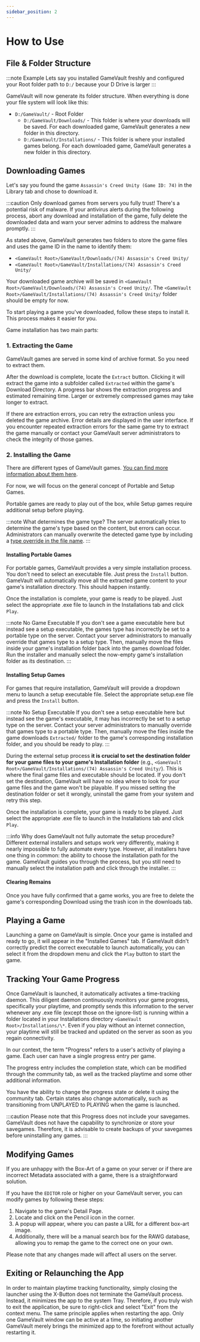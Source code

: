 ```yaml
---
sidebar_position: 2
---
```


# How to Use

## File & Folder Structure

:::note Example
Lets say you installed GameVault freshly and configured your Root folder path to `D:/` because your D Drive is larger
:::

GameVault will now generate its folder structure. When everything is done your file system will look like this:

- `D:/GameVault/` - Root Folder
  - `D:/GameVault/Downloads/` - This folder is where your downloads will be saved. For each downloaded game, GameVault generates a new folder in this directory.
  - `D:/GameVault/Installations/` - This folder is where your installed games belong. For each downloaded game, GameVault generates a new folder in this directory.

## Downloading Games

Let's say you found the game `Assassin's Creed Unity (Game ID: 74)` in the Library tab and chose to download it.

:::caution
Only download games from servers you fully trust! There's a potential risk of malware. If your antivirus alerts during the following process, abort any download and installation of the game, fully delete the downloaded data and warn your server admins to address the malware promptly.
:::

As stated above, GameVault generates two folders to store the game files and uses the game ID in the name to identify them:

- `<GameVault Root>/GameVault/Downloads/(74) Assassin's Creed Unity/`
- `<GameVault Root>/GameVault/Installations/(74) Assassin's Creed Unity/`

Your downloaded game archive will be saved in `<GameVault Root>/GameVault/Downloads/(74) Assassin's Creed Unity/`. The `<GameVault Root>/GameVault/Installations/(74) Assassin's Creed Unity/` folder should be empty for now.

To start playing a game you've downloaded, follow these steps to install it. This process makes it easier for you.

Game installation has two main parts:

### 1. Extracting the Game

GameVault games are served in some kind of archive format. So you need to extract them.

After the download is complete, locate the `Extract` button. Clicking it will extract the game into a subfolder called `Extracted` within the game's Download Directory. A progress bar shows the extraction progress and estimated remaining time. Larger or extremely compressed games may take longer to extract.

If there are extraction errors, you can retry the extraction unless you deleted the game archive. Error details are displayed in the user interface. If you encounter repeated extraction errors for the same game try to extract the game manually or contact your GameVault server administrators to check the integrity of those games.

### 2. Installing the Game

There are different types of GameVault games. [You can find more information about them here](../server-docs/game-types.md).

For now, we will focus on the general concept of Portable and Setup Games.

Portable games are ready to play out of the box, while Setup games require additional setup before playing.

:::note What determines the game type?
The server automatically tries to determine the game's type based on the content, but errors can occur. Administrators can manually overwrite the detected game type by including a [type override in the file name](../server-docs/structure.md).
:::

#### Installing Portable Games

For portable games, GameVault provides a very simple installation process. You don't need to select an executable file. Just press the `Install` button. GameVault will automatically move all the extracted game content to your game's installation directory. This should happen instantly.

Once the installation is complete, your game is ready to be played. Just select the appropriate .exe file to launch in the Installations tab and click `Play`.

:::note No Game Executable
If you don't see a game executable here but instead see a setup executable, the games type has incorrectly be set to a portable type on the server. Contact your server administrators to manually override that games type to a setup type. Then, manually move the files inside your game's installation folder back into the games download folder. Run the installer and manually select the now-empty game's installation folder as its destination.
:::

#### Installing Setup Games

For games that require installation, GameVault will provide a dropdown menu to launch a setup executable file. Select the appropriate setup.exe file and press the `Install` button.

:::note No Setup Executable
If you don't see a setup executable here but instead see the game's executable, it may has incorrectly be set to a setup type on the server. Contact your server administrators to manually override that games type to a portable type. Then, manually move the files inside the game downloads `Extracted/` folder to the game's corresponding installation folder, and you should be ready to play.
:::

During the external setup process **it is crucial to set the destination folder for your game files to your game's Installation folder** (e.g., `<GameVault Root>/GameVault/Installations/(74) Assassin's Creed Unity/`). This is where the final game files and executable should be located. If you don't set the destination, GameVault will have no idea where to look for your game files and the game won't be playable. If you missed setting the destination folder or set it wrongly, uninstall the game from your system and retry this step.

Once the installation is complete, your game is ready to be played. Just select the appropriate .exe file to launch in the Installations tab and click `Play`.

:::info Why does GameVault not fully automate the setup procedure?
Different external installers and setups work very differently, making it nearly impossible to fully automate every type. However, all installers have one thing in common: the ability to choose the installation path for the game. GameVault guides you through the process, but you still need to manually select the installation path and click through the installer.
:::

#### Clearing Remains

Once you have fully confirmed that a game works, you are free to delete the game's corresponding Download using the trash icon in the downloads tab.

## Playing a Game

Launching a game on GameVault is simple. Once your game is installed and ready to go, it will appear in the "Installed Games" tab. If GameVault didn't correctly predict the correct executable to launch automatically, you can select it from the dropdown menu and click the `Play` button to start the game.

## Tracking Your Game Progress

Once GameVault is launched, it automatically activates a time-tracking daemon. This diligent daemon continuously monitors your game progress, specifically your playtime, and promptly sends this information to the server whenever any .exe file (except those on the ignore-list) is running within a folder located in your Installations directory `<GameVault Root>/Installations/\*`. Even if you play without an internet connection, your playtime will still be tracked and updated on the server as soon as you regain connectivity.

In our context, the term "Progress" refers to a user's activity of playing a game. Each user can have a single progress entry per game.

The progress entry includes the completion state, which can be modified through the community tab, as well as the tracked playtime and some other additional information.

You have the ability to change the progress state or delete it using the community tab. Certain states also change automatically, such as transitioning from UNPLAYED to PLAYING when the game is launched.

:::caution
Please note that this Progress does not include your savegames. GameVault does not have the capability to synchronize or store your savegames. Therefore, it is advisable to create backups of your savegames before uninstalling any games.
:::

## Modifying Games

If you are unhappy with the Box-Art of a game on your server or if there are incorrect Metadata associated with a game, there is a straightforward solution.

If you have the `EDITOR` role or higher on your GameVault server, you can modify games by following these steps:

1. Navigate to the game's Detail Page.
2. Locate and click on the Pencil icon in the corner.
3. A popup will appear, where you can paste a URL for a different box-art image.
4. Additionally, there will be a manual search box for the RAWG database, allowing you to remap the game to the correct one on your own.

Please note that any changes made will affect all users on the server.

## Exiting or Relaunching the App

In order to maintain playtime tracking functionality, simply closing the launcher using the X-Button does not terminate the GameVault process. Instead, it minimizes the app to the system Tray. Therefore, if you truly wish to exit the application, be sure to right-click and select "Exit" from the context menu. The same principle applies when restarting the app. Only one GameVault window can be active at a time, so initiating another GameVault merely brings the minimized app to the forefront without actually restarting it.
